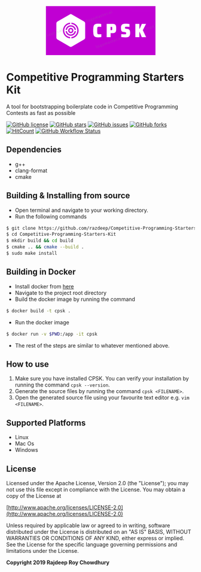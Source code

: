 <div align="center">
  <img src="./resources/logo.png">
</div>

# Competitive Programming Starters Kit
A tool for bootstrapping  boilerplate code in Competitive Programming Contests as fast as possible

[![GitHub license](https://img.shields.io/github/license/Razdeep/Competitive-Programming-Starters-Kit?style=for-the-badge)](https://github.com/Razdeep/Competitive-Programming-Starters-Kit/blob/master/LICENSE)
[![GitHub stars](https://img.shields.io/github/stars/Razdeep/Competitive-Programming-Starters-Kit?style=for-the-badge)](https://github.com/Razdeep/Competitive-Programming-Starters-Kit/stargazers)
[![GitHub issues](https://img.shields.io/github/issues/Razdeep/Competitive-Programming-Starters-Kit?style=for-the-badge)](https://github.com/Razdeep/Competitive-Programming-Starters-Kit/issues)
[![GitHub forks](https://img.shields.io/github/forks/Razdeep/Competitive-Programming-Starters-Kit?style=for-the-badge)](https://github.com/Razdeep/Competitive-Programming-Starters-Kit/network)
[![HitCount](http://hits.dwyl.io/razdeep/Competitive-Programming-Starters-Kit.svg)](http://hits.dwyl.io/Razdeep/Competitive-Programming-Starters-Kit)
[![GitHub Workflow Status](https://img.shields.io/github/workflow/status/Razdeep/Competitive-Programming-Starters-Kit/automated-tests?style=for-the-badge)](https://github.com/Razdeep/Competitive-Programming-Starters-Kit/actions)

## Dependencies
 - g++
 - clang-format
 - cmake

## Building & Installing from source
 - Open terminal and navigate to your working directory.
 - Run the following commands
 ```bash
 $ git clone https://github.com/razdeep/Competitive-Programming-Starters-Kit.git
 $ cd Competitive-Programming-Starters-Kit
 $ mkdir build && cd build
 $ cmake .. && cmake --build .
 $ sudo make install
 ```

## Building in Docker
 - Install docker from [here](https://www.docker.com/get-started)
 - Navigate to the project root directory
 - Build the docker image by running the command
 ```bash
 $ docker build -t cpsk .
 ```
 - Run the docker image
 ```bash
 $ docker run -v $PWD:/app -it cpsk
 ```
 - The rest of the steps are similar to whatever mentioned above.

## How to use
1. Make sure you have installed CPSK. You can verify your installation by running the command `cpsk --version`.
2. Generate the source files by running the command `cpsk <FILENAME>`.
3. Open the generated source file using your favourite text editor e.g. `vim <FILENAME>`.


## Supported Platforms
 - Linux
 - Mac Os
 - Windows

## License
Licensed under the Apache License, Version 2.0 (the "License");
you may not use this file except in compliance with the License.
You may obtain a copy of the License at

[http://www.apache.org/licenses/LICENSE-2.0](http://www.apache.org/licenses/LICENSE-2.0)

Unless required by applicable law or agreed to in writing, software
distributed under the License is distributed on an "AS IS" BASIS,
WITHOUT WARRANTIES OR CONDITIONS OF ANY KIND, either express or implied.
See the License for the specific language governing permissions and
limitations under the License.

**Copyright 2019 Rajdeep Roy Chowdhury**
